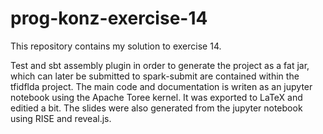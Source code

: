 # prog-konz-exercise-14
This repository contains my solution to exercise 14.

Test and sbt assembly plugin in order to generate the project as a fat jar, which can later be submitted to spark-submit are contained within the tfidflda project. The main code and documentation is writen as an jupyter notebook using the Apache Toree kernel. It was exported to LaTeX and editied a bit. The slides were also generated from the jupyter notebook using RISE and reveal.js.
